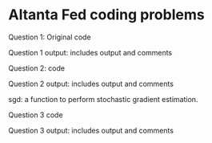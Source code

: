 # Altanta Fed coding problems

Question 1: Original code

Question 1 output: includes output and comments

Question 2: code

Question 2 output: includes output and comments

sgd: a function to perform stochastic gradient estimation. 

Question 3 code

Question 3 output: includes output and comments
